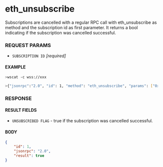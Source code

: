 # eth\_unsubscribe

Subscriptions are cancelled with a regular RPC call with eth\_unsubscribe as method and the subscription id as first parameter. It returns a bool indicating if the subscription was cancelled successful.

### REQUEST PARAMS

* `SUBSCRIPTION ID` _\[required]_

#### EXAMPLE

```bash
>wscat -c wss://xxx

>{"jsonrpc":"2.0", "id": 1, "method": "eth_unsubscribe", "params": ["0x9cef478923ff08bf67fde6c64013158d"]}
```

### RESPONSE

#### RESULT FIELDS

* `UNSUBSCRIBED FLAG` - true if the subscription was cancelled successful.

#### BODY

```json
{
    "id": 1, 
    "jsonrpc": "2.0", 
    "result": true
}
```
